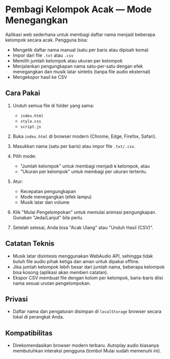 # Pembagi Kelompok Acak — Mode Menegangkan

Aplikasi web sederhana untuk membagi daftar nama menjadi beberapa kelompok secara acak. Pengguna bisa:
- Mengetik daftar nama manual (satu per baris atau dipisah koma)
- Impor dari file `.txt` atau `.csv`
- Memilih jumlah kelompok atau ukuran per kelompok
- Menjalankan pengungkapan nama satu-per-satu dengan efek menegangkan dan musik latar sintetis (tanpa file audio eksternal)
- Mengekspor hasil ke CSV

## Cara Pakai

1. Unduh semua file di folder yang sama:
   - `index.html`
   - `style.css`
   - `script.js`

2. Buka `index.html` di browser modern (Chrome, Edge, Firefox, Safari).

3. Masukkan nama (satu per baris) atau impor file `.txt/.csv`.

4. Pilih mode:
   - "Jumlah kelompok" untuk membagi menjadi `N` kelompok, atau
   - "Ukuran per kelompok" untuk membagi per ukuran tertentu.

5. Atur:
   - Kecepatan pengungkapan
   - Mode menegangkan (efek lampu)
   - Musik latar dan volume

6. Klik "Mulai Pengelompokan" untuk memulai animasi pengungkapan. Gunakan "Jeda/Lanjut" bila perlu.

7. Setelah selesai, Anda bisa "Acak Ulang" atau "Unduh Hasil (CSV)".

## Catatan Teknis

- Musik latar disintesis menggunakan WebAudio API, sehingga tidak butuh file audio pihak ketiga dan aman untuk dipakai offline.
- Jika jumlah kelompok lebih besar dari jumlah nama, beberapa kelompok bisa kosong (aplikasi akan memberi catatan).
- Ekspor CSV membuat file dengan kolom per kelompok, baris-baris diisi nama sesuai urutan pengelompokan.

## Privasi

- Daftar nama dan pengaturan disimpan di `localStorage` browser secara lokal di perangkat Anda.

## Kompatibilitas

- Direkomendasikan browser modern terbaru. Autoplay audio biasanya membutuhkan interaksi pengguna (tombol Mulai sudah memenuhi ini).